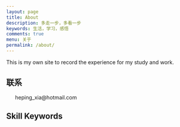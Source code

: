 ```yaml
---
layout: page
title: About
description: 多走一步，多看一步
keywords: 生活，学习，感悟
comments: true
menu: 关于
permalink: /about/
---
```

This is my own site to record the experience for my study and work.

## 联系

<ul> heping_xia@hotmail.com </ul>


## Skill Keywords

